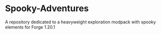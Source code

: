 # Spooky-Adventures
A repository dedicated to a heavyweight exploration modpack with spooky elements for Forge 1.20.1
